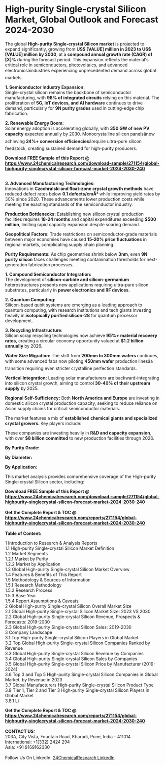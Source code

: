 <h1>High-purity Single-crystal Silicon Market, Global Outlook and Forecast 2024-2030</h1><p>The global <strong>High-purity Single-crystal Silicon market</strong> is projected to expand significantly, growing from <strong>US$ [VALUE] million in 2023 to US$ [VALUE] million by 2030</strong>, at a <strong>compound annual growth rate (CAGR) of [X]%</strong> during the forecast period. This expansion reflects the material's critical role in semiconductors, photovoltaics, and advanced electronicsâindustries experiencing unprecedented demand across global markets.</p><p><strong>1. Semiconductor Industry Expansion:</strong><br>
Single-crystal silicon remains the backbone of semiconductor manufacturing, with <strong>98% of integrated circuits</strong> relying on this material. The proliferation of <strong>5G, IoT devices, and AI hardware</strong> continues to drive demand, particularly for <strong>9N purity grades</strong> used in cutting-edge chip fabrication.</p><p><strong>2. Renewable Energy Boom:</strong><br>
Solar energy adoption is accelerating globally, with <strong>350 GW of new PV capacity</strong> expected annually by 2030. Monocrystalline silicon panelsânow achieving <strong>24%+ conversion efficiencies</strong>ârequire ultra-pure silicon feedstock, creating sustained demand for high-purity producers.</p><div><b>Download FREE Sample of this Report @ 
            <a href="https://www.24chemicalresearch.com/download-sample/271154/global-highpurity-singlecrystal-silicon-forecast-market-2024-2030-240">
            https://www.24chemicalresearch.com/download-sample/271154/global-highpurity-singlecrystal-silicon-forecast-market-2024-2030-240</a></b></div><br><p><strong>3. Advanced Manufacturing Technologies:</strong><br>
Innovations in <strong>Czochralski and float-zone crystal growth methods</strong> have reduced defect rates below <strong>0.1 defects/cmÂ²</strong> while improving yield rates by 30% since 2020. These advancements lower production costs while meeting the exacting standards of the semiconductor industry.</p><p><strong>Production Bottlenecks:</strong> Establishing new silicon crystal production facilities requires <strong>18-24 months</strong> and capital expenditures exceeding <strong>$500 million</strong>, limiting rapid capacity expansion despite soaring demand.</p><p><strong>Geopolitical Factors:</strong> Trade restrictions on semiconductor-grade materials between major economies have caused <strong>15-20% price fluctuations</strong> in regional markets, complicating supply chain planning.</p><p><strong>Purity Requirements:</strong> As chip geometries shrink below <strong>3nm</strong>, even <strong>9N purity silicon</strong> faces challenges meeting contamination thresholds for next-generation fabrication processes.</p><p><strong>1. Compound Semiconductor Integration:</strong><br>
The development of <strong>silicon-carbide and silicon-germanium</strong> heterostructures presents new applications requiring ultra-pure silicon substrates, particularly in <strong>power electronics and RF devices</strong>.</p><p><strong>2. Quantum Computing:</strong><br>
Silicon-based qubit systems are emerging as a leading approach to quantum computing, with research institutions and tech giants investing heavily in <strong>isotopically purified silicon-28</strong> for quantum processor development.</p><p><strong>3. Recycling Infrastructure:</strong><br>
Silicon scrap recycling technologies now achieve <strong>95%+ material recovery rates</strong>, creating a circular economy opportunity valued at <strong>$1.2 billion annually</strong> by 2026.</p><p><strong>Wafer Size Migration:</strong> The shift from <strong>200mm to 300mm wafers</strong> continues, with some advanced fabs now piloting <strong>450mm wafer</strong> production linesâa transition requiring even stricter crystalline perfection standards.</p><p><strong>Vertical Integration:</strong> Leading solar manufacturers are backward-integrating into silicon crystal growth, aiming to control <strong>30-40% of their upstream supply</strong> by 2025.</p><p><strong>Regional Self-Sufficiency:</strong> Both <strong>North America and Europe</strong> are investing in domestic silicon crystal production capacity, seeking to reduce reliance on Asian supply chains for critical semiconductor materials.</p><p>The market features a mix of <strong>established chemical giants and specialized crystal growers</strong>. Key players include:</p><p>These companies are investing heavily in <strong>R&amp;D and capacity expansion</strong>, with over <strong>$8 billion committed</strong> to new production facilities through 2026.</p><p><strong>By Purity Grade:</strong></p><p><strong>By Diameter:</strong></p><p><strong>By Application:</strong></p><p>This market analysis provides comprehensive coverage of the High-purity Single-crystal Silicon sector, including:</p><div><b>Download FREE Sample of this Report @ 
            <a href="https://www.24chemicalresearch.com/download-sample/271154/global-highpurity-singlecrystal-silicon-forecast-market-2024-2030-240">
            https://www.24chemicalresearch.com/download-sample/271154/global-highpurity-singlecrystal-silicon-forecast-market-2024-2030-240</a></b></div><br><div><b>Get the Complete Report & TOC @ 
            <a href="https://www.24chemicalresearch.com/reports/271154/global-highpurity-singlecrystal-silicon-forecast-market-2024-2030-240">
            https://www.24chemicalresearch.com/reports/271154/global-highpurity-singlecrystal-silicon-forecast-market-2024-2030-240</a></b></div><br>
            <b>Table of Content:</b><p>1 Introduction to Research & Analysis Reports<br />
    1.1 High-purity Single-crystal Silicon Market Definition<br />
    1.2 Market Segments<br />
        1.2.1 Market by Purity<br />
        1.2.2 Market by Application<br />
    1.3 Global High-purity Single-crystal Silicon Market Overview<br />
    1.4 Features & Benefits of This Report<br />
    1.5 Methodology & Sources of Information<br />
        1.5.1 Research Methodology<br />
        1.5.2 Research Process<br />
        1.5.3 Base Year<br />
        1.5.4 Report Assumptions & Caveats<br />
2 Global High-purity Single-crystal Silicon Overall Market Size<br />
    2.1 Global High-purity Single-crystal Silicon Market Size: 2023 VS 2030<br />
    2.2 Global High-purity Single-crystal Silicon Revenue, Prospects & Forecasts: 2019-2030<br />
    2.3 Global High-purity Single-crystal Silicon Sales: 2019-2030<br />
3 Company Landscape<br />
    3.1 Top High-purity Single-crystal Silicon Players in Global Market<br />
    3.2 Top Global High-purity Single-crystal Silicon Companies Ranked by Revenue<br />
    3.3 Global High-purity Single-crystal Silicon Revenue by Companies<br />
    3.4 Global High-purity Single-crystal Silicon Sales by Companies<br />
    3.5 Global High-purity Single-crystal Silicon Price by Manufacturer (2019-2024)<br />
    3.6 Top 3 and Top 5 High-purity Single-crystal Silicon Companies in Global Market, by Revenue in 2023<br />
    3.7 Global Manufacturers High-purity Single-crystal Silicon Product Type<br />
    3.8 Tier 1, Tier 2 and Tier 3 High-purity Single-crystal Silicon Players in Global Market<br />
        3.8.1 Li</p><div><b>Get the Complete Report & TOC @ 
            <a href="https://www.24chemicalresearch.com/reports/271154/global-highpurity-singlecrystal-silicon-forecast-market-2024-2030-240">
            https://www.24chemicalresearch.com/reports/271154/global-highpurity-singlecrystal-silicon-forecast-market-2024-2030-240</a></b></div><br><b>CONTACT US:</b><br>
            203A, City Vista, Fountain Road, Kharadi, Pune, India - 411014<br>
            International: +1(332) 2424 294<br>
            Asia: +91 9169162030 <br><br>
            Follow Us On LinkedIn: <a href="https://www.linkedin.com/company/24chemicalresearch/">24ChemicalResearch LinkedIn</a>